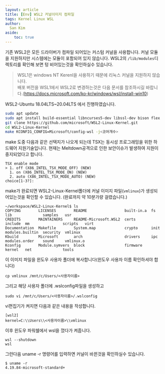 ```yaml
---
layout: article
title: [Env] WSL2 커널이미지 컴파일
tags: Kernel Linux WSL
author:
  San Kim
aside:
    toc: true
---
```


기존 WSL2은 모든 드라이버가 컴파일 되어있는 커스텀 커널을 사용합니다. 커널 모듈을 지원하지만 시스템에는 모듈이 포함되어 있지 않습니다. WSL2의 `/lib/modules`디렉토리를 확인해 보면 텅 비어있는것을 확인하실수 있습니다. 

>WSL1은 windows NT Kerenl을 사용하기 때문에 리눅스 커널을 지원하지 않습니다.  
>배포 버전을 WSL1에서 WSL2로 변경하는것은 다음 문서를 참조하시길 바랍니다.(https://docs.microsoft.com/ko-kr/windows/wsl/install-win10)

WSL2-Ubuntu 18.04LTS~20.04LTS 에서 진행하였습니다.

```sh
sudo apt update
sudo apt install build-essential libncurses5-dev libssl-dev bison flex libelf-dev
git clone https://github.com/microsoft/WSL2-Linux-Kernel.git
cd WSL2-Linux-Kernel
make KCONFIG_CONFIG=Microsoft/config-wsl -j<코어개수>
```

make 도중 다음과 같은 선택지가 나오게 되는데 TSX는 동시성 프로그래밍을 위한 하드웨어 지원기술입니다. 현재는 Meltdown공격으로 인한 보안이슈가 발생하여 지원이 중지되었다고 합니다.

```
TSX enable mode
> 1. off (X86_INTEL_TSX_MODE_OFF) (NEW)
  1. on (X86_INTEL_TSX_MODE_ON) (NEW)
  2. auto (X86_INTEL_TSX_MODE_AUTO) (NEW)
choice[1-3?]: 
```

make가 완료되면 WSL2-Linux-Kernel폴더에 커널 이미지 파일(`vmlinux`)가 생성되어있는것을 확인할 수 있습니다. (완료까지 약 10분가량 걸렸습니다.)
```
~/workspace/WSL2-Linux-Kernel$ ls
COPYING        LICENSES        README                 built-in.a  fs       lib              samples   usr
CREDITS        MAINTAINERS     README-Microsoft.WSL2  certs       include  mm               scripts   virt
Documentation  Makefile        System.map             crypto      init     modules.builtin  security  vmlinux
Kbuild         Microsoft       arch                   drivers     ipc      modules.order    sound     vmlinux.o
Kconfig        Module.symvers  block                  firmware    kernel   net              tools
```

이 이미지 파일을 윈도우 사용자 폴더에 복사합니다(윈도우 사용자 이름 확인하셔야 합니다)
```
cp vmlinux /mnt/c/Users/<사용자이름>
```

그리고 해당 사용자 폴더에 .wslconfig파일을 생성하고
```
sudo vi /mnt/c/Users/<사용자이름>/.wslconfig
````
vi편집기가 켜지면 다음과 같은 내용을 작성합니다.
```
[wsl2]
kernel=C:\\Users\\<사용자이름>\\vmlinux
```

이후 윈도우 파워쉘에서 wsl을 껐다가 켜줍니다.
```
wsl --shutdown
wsl
```

그런다음 uname -r 명령어를 입력하면 커널이 바뀐것을 확인하실수 있습니다.
```
$ uname -r
4.19.84-microsoft-standard+
```
